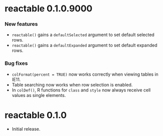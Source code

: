 # reactable 0.1.0.9000

### New features

* `reactable()` gains a `defaultSelected` argument to set default selected rows.
* `reactable()` gains a `defaultExpanded` argument to set default expanded rows.

### Bug fixes

* `colFormat(percent = TRUE)` now works correctly when viewing tables in IE11.
* Table searching now works when row selection is enabled.
* In `colDef()`, R functions for `class` and `style` now always receive cell values as single elements.

# reactable 0.1.0

* Initial release.
